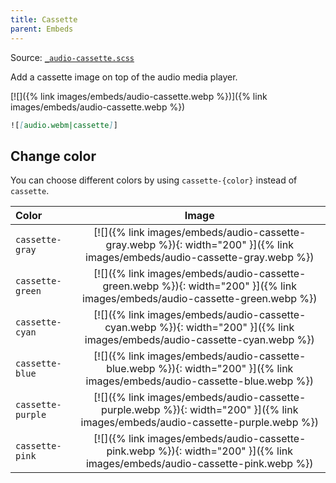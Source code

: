 ```yaml
---
title: Cassette
parent: Embeds
---
```


Source: [`_audio-cassette.scss`](https://github.com/ElsaTam/obsidian-fancy-a-story/blob/main/snippets/editor/embeds/_audio-cassette.scss)

Add a cassette image on top of the audio media player.

[![]({% link images/embeds/audio-cassette.webp %})]({% link images/embeds/audio-cassette.webp %})

```markdown
![[audio.webm|cassette]]
```

## Change color

You can choose different colors by using `cassette-{color}` instead of `cassette`.

| Color             | Image                                                                                                           |
|:------------------|:---------------------------------------------------------------------------------------------------------------:|
| `cassette-gray`   | [![]({% link images/embeds/audio-cassette-gray.webp %}){: width="200" }]({% link images/embeds/audio-cassette-gray.webp %})     |
| `cassette-green`  | [![]({% link images/embeds/audio-cassette-green.webp %}){: width="200" }]({% link images/embeds/audio-cassette-green.webp %})   |
| `cassette-cyan`   | [![]({% link images/embeds/audio-cassette-cyan.webp %}){: width="200" }]({% link images/embeds/audio-cassette-cyan.webp %})     |
| `cassette-blue`   | [![]({% link images/embeds/audio-cassette-blue.webp %}){: width="200" }]({% link images/embeds/audio-cassette-blue.webp %})     |
| `cassette-purple` | [![]({% link images/embeds/audio-cassette-purple.webp %}){: width="200" }]({% link images/embeds/audio-cassette-purple.webp %}) |
| `cassette-pink`   | [![]({% link images/embeds/audio-cassette-pink.webp %}){: width="200" }]({% link images/embeds/audio-cassette-pink.webp %})     |